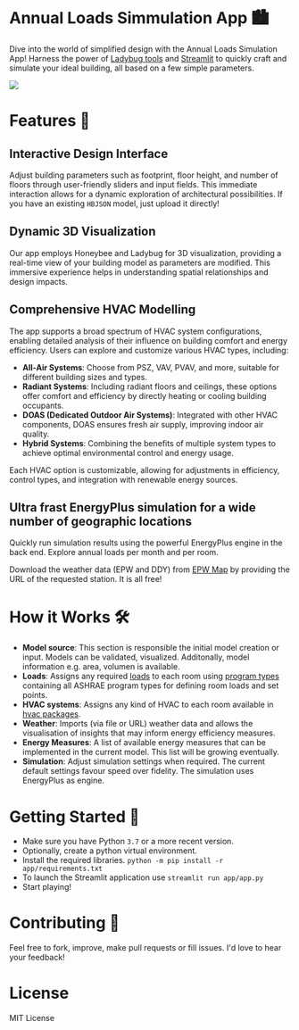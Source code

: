 # Annual Loads Simmulation App 🏙️

Dive into the world of simplified design with the Annual Loads Simulation App! Harness the power of [Ladybug tools](https://www.ladybug.tools/) and [Streamlit](https://streamlit.io/) to quickly craft and simulate your ideal building, all based on a few simple parameters.

<img src="img\demo.gif">

# Features 🌟

## Interactive Design Interface

Adjust building parameters such as footprint, floor height, and number of floors through user-friendly sliders and input fields. This immediate interaction allows for a dynamic exploration of architectural possibilities. If you have an existing `HBJSON` model, just upload it directly!

## Dynamic 3D Visualization

Our app employs Honeybee and Ladybug for 3D visualization, providing a real-time view of your building model as parameters are modified. This immersive experience helps in understanding spatial relationships and design impacts.

## Comprehensive HVAC Modelling

The app supports a broad spectrum of HVAC system configurations, enabling detailed analysis of their influence on building comfort and energy efficiency. Users can explore and customize various HVAC types, including:

- **All-Air Systems**: Choose from PSZ, VAV, PVAV, and more, suitable for different building sizes and types.
- **Radiant Systems**: Including radiant floors and ceilings, these options offer comfort and efficiency by directly heating or cooling building occupants.
- **DOAS (Dedicated Outdoor Air Systems)**: Integrated with other HVAC components, DOAS ensures fresh air supply, improving indoor air quality.
- **Hybrid Systems**: Combining the benefits of multiple system types to achieve optimal environmental control and energy usage.

Each HVAC option is customizable, allowing for adjustments in efficiency, control types, and integration with renewable energy sources.

## Ultra frast EnergyPlus simulation for a wide number of geographic locations

Quickly run simulation results using the powerful EnergyPlus engine in the back end. Explore annual loads per month and per room.

Download the weather data (EPW and DDY) from [EPW Map](https://www.ladybug.tools/epwmap/) by providing the URL of the requested station. It is all free!

# How it Works 🛠️

- **Model source**: This section is responsible the initial model creation or input. Models can be validated, visualized. Additonally, model information e.g. area, volumen is available.
- **Loads**: Assigns any required [loads](https://www.ladybug.tools/honeybee-energy/docs/honeybee_energy.load.html) to each room using [program types](https://www.ladybug.tools/honeybee-energy/docs/honeybee_energy.lib.programtypes.html#) containing all ASHRAE program types for defining room loads and set points.
- **HVAC systems**: Assigns any kind of HVAC to each room available in [hvac packages](https://www.ladybug.tools/honeybee-energy/docs/honeybee_energy.hvac.html).
- **Weather**: Imports (via file or URL) weather data and allows the visualisation of insights that may inform energy efficiency measures.
- **Energy Measures**: A list of available energy measures that can be implemented in the current model. This list will be growing eventually.
- **Simulation**: Adjust simulation settings when required. The current default settings favour speed over fidelity. The simulation uses EnergyPlus as engine.

# Getting Started 🚀

- Make sure you have Python `3.7` or a more recent version.
- Optionally, create a python virtual environment.
- Install the required libraries. `python -m pip install -r app/requirements.txt`
- To launch the Streamlit application use `streamlit run app/app.py`
- Start playing!

# Contributing 🤝

Feel free to fork, improve, make pull requests or fill issues. I'd love to hear your feedback!

# License

MIT License
